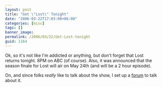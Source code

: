 ```yaml
---
layout: post
title: "Get \"Lost\" Tonight"
date: "2006-03-22T17:03:00+06:00"
categories: [misc]
tags: []
banner_image: 
permalink: /2006/03/22/Get-Lost-tonight
guid: 1164
---
```


Ok, so it's not like I'm addicted or anything, but don't forget that Lost returns tonight. 8PM on ABC (of course). Also, it was announced that the season finale for Lost will air on May 24th (and will be a 2 hour episode).

On, and since folks <i>really</i> like to talk about the show, I set up a <a href="http://ray.camdenfamily.com/forums/forums.cfm?conferenceid=240470C3-A0AE-3FF3-C4D1640560DEA426">forum</a> to talk about it.